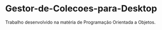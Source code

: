 # Gestor-de-Colecoes-para-Desktop
Trabalho desenvolvido na matéria de Programação Orientada a Objetos.

